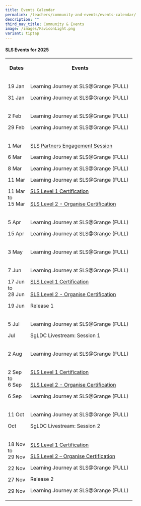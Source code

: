 ```yaml
---
title: Events Calendar
permalink: /teachers/community-and-events/events-calendar/
description: ""
third_nav_title: Community & Events
image: /images/FaviconLight.png
variant: tiptap
---
```

<h4>SLS Events for 2025</h4>
<table style="minWidth: 50px">
<colgroup>
<col>
<col>
</colgroup>
<tbody>
<tr>
<th rowspan="1" colspan="1">
<p>Dates</p>
</th>
<th rowspan="1" colspan="1">
<p>Events</p>
</th>
</tr>
<tr>
<td rowspan="1" colspan="1">
<p>19 Jan</p>
<p>31 Jan</p>
</td>
<td rowspan="1" colspan="1">
<p>Learning Journey at SLS@Grange (FULL)</p>
<p>Learning Journey at SLS@Grange (FULL)</p>
</td>
</tr>
<tr>
<td rowspan="1" colspan="1">
<p>2 Feb</p>
<p>29 Feb</p>
</td>
<td rowspan="1" colspan="1">
<p>Learning Journey at SLS@Grange (FULL)</p>
<p>Learning Journey at SLS@Grange (FULL)</p>
</td>
</tr>
<tr>
<td rowspan="1" colspan="1">
<p>1 Mar</p>
<p>6 Mar</p>
<p>8 Mar</p>
<p>11 Mar</p>
<p>11 Mar
<br>to
<br>15 Mar</p>
</td>
<td rowspan="1" colspan="1">
<p><a href="/partners/events/sls-partners-engagement-session-2024/" rel="noopener noreferrer nofollow" target="_blank">SLS Partners Engagement Session</a>
</p>
<p>Learning Journey at SLS@Grange (FULL)</p>
<p>Learning Journey at SLS@Grange (FULL)</p>
<p>Learning Journey at SLS@Grange (FULL)</p>
<p><a href="https://go.gov.sg/sls-level1-course" rel="noopener noreferrer nofollow" target="_blank">SLS Level 1 Certification</a>
<br>
<br><a href="https://go.gov.sg/sls-level2-course-organise" rel="noopener noreferrer" target="_blank">SLS Level 2 - Organise Certification</a>
</p>
</td>
</tr>
<tr>
<td rowspan="1" colspan="1">
<p>5 Apr</p>
<p>15 Apr</p>
</td>
<td rowspan="1" colspan="1">
<p>Learning Journey at SLS@Grange (FULL)</p>
<p>Learning Journey at SLS@Grange (FULL)</p>
</td>
</tr>
<tr>
<td rowspan="1" colspan="1">
<p>3 May</p>
</td>
<td rowspan="1" colspan="1">
<p>Learning Journey at SLS@Grange (FULL)&nbsp;</p>
</td>
</tr>
<tr>
<td rowspan="1" colspan="1">
<p>7 Jun</p>
<p>17 Jun
<br>to
<br>28 Jun</p>
<p>19 Jun</p>
</td>
<td rowspan="1" colspan="1">
<p>Learning Journey at SLS@Grange (FULL)</p>
<p><a href="https://go.gov.sg/sls-level1-course" rel="noopener noreferrer nofollow" target="_blank">SLS Level 1 Certification</a>
<br>
<br><a href="https://go.gov.sg/sls-level2-course-organise" rel="noopener noreferrer" target="_blank">SLS Level 2 - Organise Certification</a>
</p>
<p>Release 1</p>
</td>
</tr>
<tr>
<td rowspan="1" colspan="1">
<p>5 Jul</p>
<p>Jul</p>
</td>
<td rowspan="1" colspan="1">
<p>Learning Journey at SLS@Grange (FULL)</p>
<p>SgLDC Livestream: Session 1</p>
</td>
</tr>
<tr>
<td rowspan="1" colspan="1">
<p>2 Aug</p>
</td>
<td rowspan="1" colspan="1">
<p>Learning Journey at SLS@Grange (FULL)</p>
</td>
</tr>
<tr>
<td rowspan="1" colspan="1">
<p>2 Sep
<br>to
<br>6 Sep</p>
<p>6 Sep</p>
</td>
<td rowspan="1" colspan="1">
<p><a href="https://go.gov.sg/sls-level1-course" rel="noopener noreferrer nofollow" target="_blank">SLS Level 1 Certification</a>
<br>
<br><a href="https://go.gov.sg/sls-level2-course-organise" rel="noopener noreferrer" target="_blank">SLS Level 2 - Organise Certification</a>
</p>
<p>Learning Journey at SLS@Grange (FULL)</p>
</td>
</tr>
<tr>
<td rowspan="1" colspan="1">
<p>11 Oct</p>
<p>Oct</p>
</td>
<td rowspan="1" colspan="1">
<p>Learning Journey at SLS@Grange (FULL)</p>
<p>SgLDC Livestream: Session 2</p>
</td>
</tr>
<tr>
<td rowspan="1" colspan="1">
<p>18 Nov
<br>to
<br>29 Nov</p>
<p>22 Nov</p>
<p>27 Nov</p>
<p>29 Nov</p>
</td>
<td rowspan="1" colspan="1">
<p><a href="https://go.gov.sg/sls-level1-course" rel="noopener noreferrer nofollow" target="_blank">SLS Level 1 Certification</a>
</p>
<p><a href="https://go.gov.sg/sls-level2-course-organise" rel="noopener noreferrer nofollow" target="_blank">SLS Level 2 – Organise Certification</a>
</p>
<p>Learning Journey at SLS@Grange (FULL)</p>
<p>Release 2</p>
<p>Learning Journey at SLS@Grange (FULL)</p>
</td>
</tr>
</tbody>
</table>
<p></p>
<p></p>